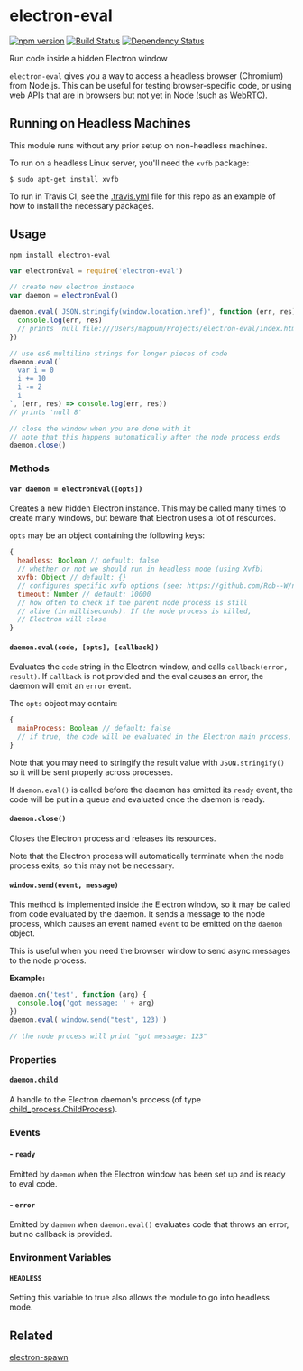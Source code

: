 # electron-eval

[![npm version](https://img.shields.io/npm/v/electron-eval.svg)](https://www.npmjs.com/package/electron-eval)
[![Build Status](https://travis-ci.org/mappum/electron-eval.svg?branch=master)](https://travis-ci.org/mappum/electron-eval)
[![Dependency Status](https://david-dm.org/mappum/electron-eval.svg)](https://david-dm.org/mappum/electron-eval)

Run code inside a hidden Electron window

`electron-eval` gives you a way to access a headless browser (Chromium) from Node.js. This can be useful for testing browser-specific code, or using web APIs that are in browsers but not yet in Node (such as [WebRTC](https://github.com/mappum/electron-webrtc)).

## Running on Headless Machines

This module runs without any prior setup on non-headless machines.

To run on a headless Linux server, you'll need the `xvfb` package:

	$ sudo apt-get install xvfb

To run in Travis CI, see the [.travis.yml](https://github.com/mappum/electron-eval/blob/master/.travis.yml) file for this repo as an example of how to install the necessary packages.

## Usage

`npm install electron-eval`

```js
var electronEval = require('electron-eval')

// create new electron instance
var daemon = electronEval()

daemon.eval('JSON.stringify(window.location.href)', function (err, res) {
  console.log(err, res)
  // prints 'null file:///Users/mappum/Projects/electron-eval/index.html'
})

// use es6 multiline strings for longer pieces of code
daemon.eval(`
  var i = 0
  i += 10
  i -= 2
  i
`, (err, res) => console.log(err, res))
// prints 'null 8'

// close the window when you are done with it
// note that this happens automatically after the node process ends
daemon.close()
```

### Methods

#### `var daemon = electronEval([opts])`

Creates a new hidden Electron instance. This may be called many times to create many windows, but beware that Electron uses a lot of resources.

`opts` may be an object containing the following keys:
```js
{
  headless: Boolean // default: false
  // whether or not we should run in headless mode (using Xvfb)
  xvfb: Object // default: {}
  // configures specific xvfb options (see: https://github.com/Rob--W/node-xvfb#usage)
  timeout: Number // default: 10000
  // how often to check if the parent node process is still
  // alive (in milliseconds). If the node process is killed,
  // Electron will close
}
```

#### `daemon.eval(code, [opts], [callback])`

Evaluates the `code` string in the Electron window, and calls   `callback(error, result)`. If `callback` is not provided and the eval causes an error, the daemon will emit an `error` event.

The `opts` object may contain:
```js
{
  mainProcess: Boolean // default: false
  // if true, the code will be evaluated in the Electron main process, rather than the Electron window
}
```

Note that you may need to stringify the result value with `JSON.stringify()` so it will be sent properly across processes.

If `daemon.eval()` is called before the daemon has emitted its `ready` event, the code will be put in a queue and evaluated once the daemon is ready.

#### `daemon.close()`

Closes the Electron process and releases its resources.

Note that the Electron process will automatically terminate when the node process exits, so this may not be necessary.

#### `window.send(event, message)`

This method is implemented inside the Electron window, so it may be called from code evaluated by the daemon. It sends a message to the node process, which causes an event named `event` to be emitted on the `daemon` object.

This is useful when you need the browser window to send async messages to the node process.

**Example:**
```js
daemon.on('test', function (arg) {
  console.log('got message: ' + arg)
})
daemon.eval('window.send("test", 123)')

// the node process will print "got message: 123"
```
### Properties

#### `daemon.child`

A handle to the Electron daemon's process (of type [child_process.ChildProcess](https://nodejs.org/api/child_process.html#child_process_class_childprocess)).

### Events

#### - `ready`
Emitted by `daemon` when the Electron window has been set up and is ready to eval code.
#### - `error`
Emitted by `daemon` when `daemon.eval()` evaluates code that throws an error, but no callback is provided.

### Environment Variables

#### `HEADLESS`
Setting this variable to true also allows the module to go into headless mode.

## Related

[electron-spawn](https://github.com/maxogden/electron-spawn)
